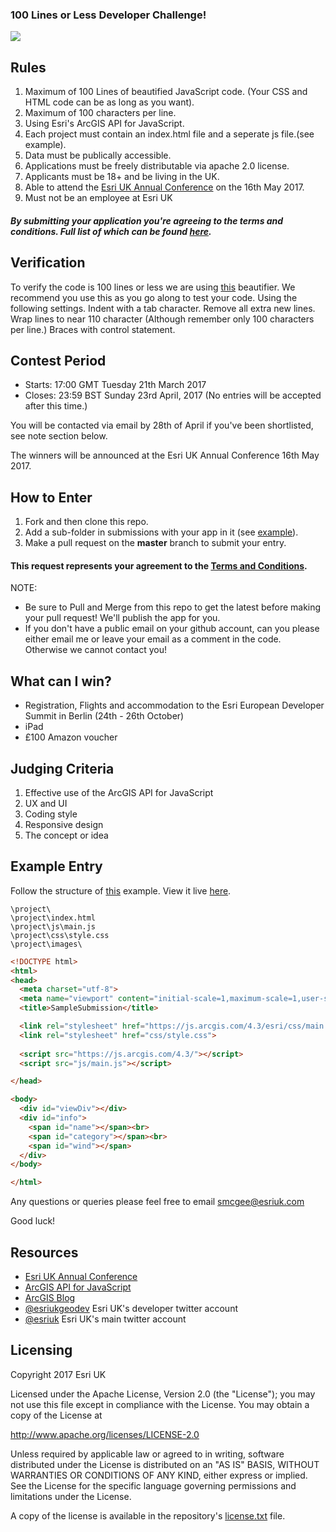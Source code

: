### 100 Lines or Less Developer Challenge!

<img src="https://github.com/maplabs/100lines/blob/master/images/topBanner.jpg?raw=true">

## Rules
1. Maximum of 100 Lines of beautified JavaScript code. (Your CSS and HTML code can be as long as you want).
2. Maximum of 100 characters per line.
3. Using Esri's ArcGIS API for JavaScript.
4. Each project must contain an index.html file and a seperate js file.(see example).
5. Data must be publically accessible.
6. Applications must be freely distributable via apache 2.0 license.
7. Applicants must be 18+ and be living in the UK.
8. Able to attend the [Esri UK Annual Conference](http://www.esriuk.com/events/ac17) on the 16th May 2017.
9. Must not be an employee at Esri UK
##### By submitting your application you're agreeing to the terms and conditions. Full list of which can be found [here](https://github.com/maplabs/100lines/blob/master/Terms%20and%20Conditions%20Agreement.md).


## Verification
To verify the code is 100 lines or less we are using [this](http://www.danstools.com/javascript-beautify/) beautifier. We recommend you use this as you go along to test your code.
Using the following settings.
Indent with a tab character.
Remove all extra new lines.
Wrap lines to near 110 character (Although remember only 100 characters per line.)
Braces with control statement.

## Contest Period
- Starts: 17:00 GMT Tuesday 21th March 2017
- Closes: 23:59 BST Sunday 23rd April, 2017 (No entries will be accepted after this time.) 

You will be contacted via email by 28th of April if you've been shortlisted, see note section below.

The winners will be announced at the Esri UK Annual Conference 16th May 2017.

## How to Enter
1. Fork and then clone this repo.
2. Add a sub-folder in submissions with your app in it (see [example](submissions/SampleSubmission)).
3. Make a pull request on the **master** branch to submit your entry. 
#### This request represents your agreement to the [Terms and Conditions](https://github.com/maplabs/100lines/blob/master/Terms%20and%20Conditions%20Agreement.md).

NOTE: 
* Be sure to Pull and Merge from this repo to get the latest before making your pull request!  We'll publish the app for you.
* If you don't have a public email on your github account, can you please either email me or leave your email as a comment in the code. Otherwise we cannot contact you!

## What can I win?
* Registration, Flights and accommodation to the Esri European Developer Summit in Berlin (24th - 26th October)
* iPad
* £100 Amazon voucher

## Judging Criteria

1. Effective use of the ArcGIS API for JavaScript
2. UX and UI
3. Coding style
4. Responsive design
5. The concept or idea

## Example Entry

Follow the structure of [this](submissions/SampleSubmission) example.  View it live [here](http://htmlpreview.github.io/?https://github.com/maplabs/100lines/blob/master/submissions/SampleSubmission/index.html).


```
\project\
\project\index.html
\project\js\main.js
\project\css\style.css
\project\images\
```

```html
<!DOCTYPE html>
<html>
<head>
  <meta charset="utf-8">
  <meta name="viewport" content="initial-scale=1,maximum-scale=1,user-scalable=no">
  <title>SampleSubmission</title>

  <link rel="stylesheet" href="https://js.arcgis.com/4.3/esri/css/main.css">
  <link rel="stylesheet" href="css/style.css">
  
  <script src="https://js.arcgis.com/4.3/"></script>
  <script src="js/main.js"></script>

</head>

<body>
  <div id="viewDiv"></div>
  <div id="info">
    <span id="name"></span><br>
    <span id="category"></span><br>
    <span id="wind"></span>
  </div>
</body>

</html>
```

Any questions or queries please feel free to email
smcgee@esriuk.com

Good luck!


## Resources

* [Esri UK Annual Conference](http://www.esriuk.com/events/ac17)
* [ArcGIS API for JavaScript](https://developers.arcgis.com/en/javascript/index.html)
* [ArcGIS Blog](http://blogs.esri.com/esri/arcgis/)
* [@esriukgeodev](http://twitter.com/esriukgeodev) Esri UK's developer twitter account
* [@esriuk](http://twitter.com/esriuk) Esri UK's main twitter account

## Licensing
Copyright 2017 Esri UK

Licensed under the Apache License, Version 2.0 (the "License");
you may not use this file except in compliance with the License.
You may obtain a copy of the License at

   http://www.apache.org/licenses/LICENSE-2.0

Unless required by applicable law or agreed to in writing, software
distributed under the License is distributed on an "AS IS" BASIS,
WITHOUT WARRANTIES OR CONDITIONS OF ANY KIND, either express or implied.
See the License for the specific language governing permissions and
limitations under the License.


A copy of the license is available in the repository's [license.txt](https://github.com/maplabs/100lines/blob/master/license.txt) file.
